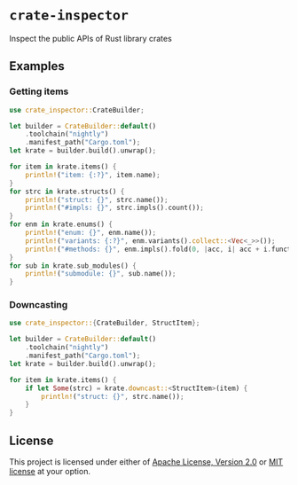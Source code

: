 # `crate-inspector`

Inspect the public APIs of Rust library crates

## Examples

### Getting items

```rust
use crate_inspector::CrateBuilder;

let builder = CrateBuilder::default()
    .toolchain("nightly")
    .manifest_path("Cargo.toml");
let krate = builder.build().unwrap();

for item in krate.items() {
    println!("item: {:?}", item.name);
}
for strc in krate.structs() {
    println!("struct: {}", strc.name());
    println!("#impls: {}", strc.impls().count());
}
for enm in krate.enums() {
    println!("enum: {}", enm.name());
    println!("variants: {:?}", enm.variants().collect::<Vec<_>>());
    println!("#methods: {}", enm.impls().fold(0, |acc, i| acc + i.functions().count()));
}
for sub in krate.sub_modules() {
    println!("submodule: {}", sub.name());
}
```

### Downcasting

```rust
use crate_inspector::{CrateBuilder, StructItem};

let builder = CrateBuilder::default()
    .toolchain("nightly")
    .manifest_path("Cargo.toml");
let krate = builder.build().unwrap();

for item in krate.items() {
    if let Some(strc) = krate.downcast::<StructItem>(item) {
        println!("struct: {}", strc.name());
    }
}
```

## License

This project is licensed under either of [Apache License, Version 2.0](LICENSE-APACHE) or [MIT license](LICENSE-MIT) at your option.
